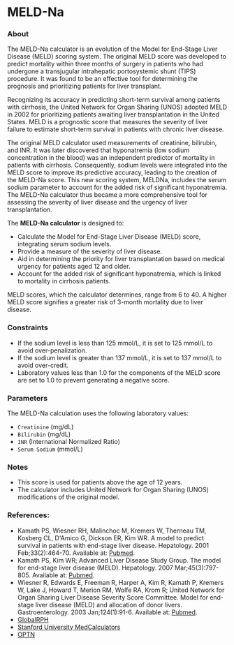 # MELD-Na

### About
The MELD-Na calculator is an evolution of the Model for End-Stage Liver Disease (MELD) scoring system. The original MELD score was developed to predict mortality within three months of surgery in patients who had undergone a transjugular intrahepatic portosystemic shunt (TIPS) procedure. It was found to be an effective tool for determining the prognosis and prioritizing patients for liver transplant.

Recognizing its accuracy in predicting short-term survival among patients with cirrhosis, the United Network for Organ Sharing (UNOS) adopted MELD in 2002 for prioritizing patients awaiting liver transplantation in the United States. MELD is a prognostic score that measures the severity of liver failure to estimate short-term survival in patients with chronic liver disease.

The original MELD calculator used measurements of creatinine, bilirubin, and INR. It was later discovered that hyponatremia (low sodium concentration in the blood) was an independent predictor of mortality in patients with cirrhosis. Consequently, sodium levels were integrated into the MELD score to improve its predictive accuracy, leading to the creation of the MELD-Na score. This new scoring system, MELDNa, includes the serum sodium parameter to account for the added risk of significant hyponatremia. The MELD-Na calculator thus became a more comprehensive tool for assessing the severity of liver disease and the urgency of liver transplantation.

The **MELD-Na calculator** is designed to:
- Calculate the Model for End-Stage Liver Disease (MELD) score, integrating serum sodium levels.
- Provide a measure of the severity of liver disease.
- Aid in determining the priority for liver transplantation based on medical urgency for patients aged 12 and older.
- Account for the added risk of significant hyponatremia, which is linked to mortality in cirrhosis patients.

MELD scores, which the calculator determines, range from 6 to 40. A higher MELD score signifies a greater risk of 3-month mortality due to liver disease.

### Constraints

- If the sodium level is less than 125 mmol/L, it is set to 125 mmol/L to avoid over-penalization.
- If the sodium level is greater than 137 mmol/L, it is set to 137 mmol/L to avoid over-credit.
- Laboratory values less than 1.0 for the components of the MELD score are set to 1.0 to prevent generating a negative score.

### Parameters

The MELD-Na calculation uses the following laboratory values:

- `Creatinine` (mg/dL)
- `Bilirubin` (mg/dL)
- `INR` (International Normalized Ratio)
- `Serum Sodium` (mmol/L)

### Notes

- This score is used for patients above the age of 12 years.
- The calculator includes United Network for Organ Sharing (UNOS) modifications of the original model.

### References:
- Kamath PS, Wiesner RH, Malinchoc M, Kremers W, Therneau TM, Kosberg CL, D'Amico G, Dickson ER, Kim WR. A model to predict survival in patients with end-stage liver disease. Hepatology. 2001 Feb;33(2):464-70. Available at: [Pubmed](https://www.ncbi.nlm.nih.gov/pubmed/11172350).
- Kamath PS, Kim WR; Advanced Liver Disease Study Group. The model for end-stage liver disease (MELD). Hepatology. 2007 Mar;45(3):797-805. Available at: [Pubmed](https://www.ncbi.nlm.nih.gov/pubmed/17326206).
- Wiesner R, Edwards E, Freeman R, Harper A, Kim R, Kamath P, Kremers W, Lake J, Howard T, Merion RM, Wolfe RA, Krom R; United Network for Organ Sharing Liver Disease Severity Score Committee. Model for end-stage liver disease (MELD) and allocation of donor livers. Gastroenterology. 2003 Jan;124(1):91-6. Available at: [Pubmed](https://www.ncbi.nlm.nih.gov/pubmed/12512033).
- [GlobalRPH](https://globalrph.com/medcalcs/meld-na-score-model-for-end-stage-liver-disease/)
- [Stanford University MedCalculators](medcalculators.stanford.edu)
- [OPTN](optn.transplant.hrsa.gov)
